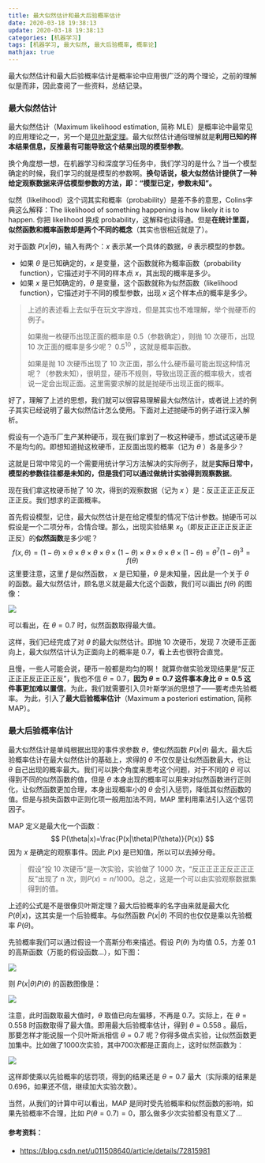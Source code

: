 ```yaml
---
title: 最大似然估计和最大后验概率估计
date: 2020-03-18 19:38:13
update: 2020-03-18 19:38:13
categories: [机器学习]
tags: [机器学习, 最大似然, 最大后验概率, 概率论]
mathjax: true
---
```


最大似然估计和最大后验概率估计是概率论中应用很广泛的两个理论，之前的理解似是而非，因此查阅了一些资料，总结记录。

<!-- more -->

### 最大似然估计

最大似然估计（Maximum likelihood estimation, 简称 MLE）是概率论中最常见的应用理论之一，另一个是[贝叶斯定理](https://murphypei.github.io/blog/2020/03/bayes-theorem.html)。最大似然估计通俗理解就是**利用已知的样本结果信息，反推最有可能导致这个结果出现的模型参数**。

换个角度想一想，在机器学习和深度学习任务中，我们学习的是什么？当一个模型确定的时候，我们学习的就是模型的参数啊。**换句话说，极大似然估计提供了一种给定观察数据来评估模型参数的方法，即：“模型已定，参数未知”。**

似然（likelihood）这个词其实和概率（probability）是差不多的意思，Colins字典这么解释：The likelihood of something happening is how likely it is to happen. 你把 likelihood 换成 probability，这解释也读得通。但是**在统计里面，似然函数和概率函数却是两个不同的概念**（其实也很相近就是了）。

对于函数  $P(x|\theta)$，输入有两个：$x$ 表示某一个具体的数据，$\theta$ 表示模型的参数。

* 如果 $\theta$ 是已知确定的，$x$ 是变量，这个函数就称为概率函数（probability function），它描述对于不同的样本点 $x$，其出现的概率是多少。
* 如果 $x$ 是已知确定的，$\theta$ 是变量，这个函数就称为似然函数（likelihood function），它描述对于不同的模型参数，出现 $x$ 这个样本点的概率是多少。

> 上述的表述看上去似乎在玩文字游戏，但是其实也不难理解，举个抛硬币的例子。
>
> 如果抛一枚硬币出现正面的概率是 0.5（参数确定），则抛 10 次硬币，出现 10 次正面的概率是多少呢？ $0.5^{10}$ ，这就是概率函数。
>
> 如果是抛 10 次硬币出现了 10 次正面，那么什么硬币最可能出现这种情况呢？（参数未知），很明显，硬币不规则，导致出现正面的概率极大，或者说一定会出现正面。这里需要求解的就是抛硬币出现正面的概率。

好了，理解了上述的思想，我们就可以很容易理解最大似然估计，或者说上述的例子其实已经说明了最大似然估计怎么使用。下面对上述抛硬币的例子进行深入解析。

假设有一个造币厂生产某种硬币，现在我们拿到了一枚这种硬币，想试试这硬币是不是均匀的。即想知道抛这枚硬币，正反面出现的概率（记为 $\theta$ ）各是多少？

这就是日常中常见的一个需要用统计学习方法解决的实际例子，就是**实际日常中，模型的参数往往都是未知的，但是我们可以通过做统计实验得到观察数据**。

现在我们拿这枚硬币抛了 10 次，得到的观察数据（记为 $x$ ）是：反正正正正反正正正反。我们想求的正面概率。

首先假设模型，记住，最大似然估计是在给定模型的情况下估计参数。抛硬币可以假设是一个二项分布，合情合理。那么，出现实验结果 $x_0$（即反正正正正反正正正反）的**似然函数**是多少呢？
$$
f(x, \theta) = (1-\theta) \times \theta \times \theta \times \theta \times \theta \times (1-\theta) \times \theta \times \theta \times \theta \times (1-\theta) = \theta^7(1-\theta)^3 = f(\theta)
$$
这里要注意，这里 $f$ 是似然函数， $x$ 是已知量，$\theta$ 是未知量，因此是一个关于 $\theta$ 的函数。最大似然估计，顾名思义就是最大化这个函数，我们可以画出 $f(\theta)$ 的图像：

![](/images/posts/ml/mle_map/theta_mle.png)

可以看出，在 $\theta=0.7$ 时，似然函数取得最大值。

这样，我们已经完成了对 $\theta$ 的最大似然估计。即抛 10 次硬币，发现 7 次硬币正面向上，最大似然估计认为正面向上的概率是 0.7，看上去也很符合直觉。

且慢，一些人可能会说，硬币一般都是均匀的啊！ 就算你做实验发现结果是“反正正正正反正正正反”，我也不信 $\theta = 0.7$，**因为 $\theta=0.7$ 这件事本身比 $\theta=0.5$ 这件事更加难以置信**。为此，我们就需要引入贝叶斯学派的思想了——要考虑先验概率。 为此，引入了**最大后验概率估计**（Maximum a posteriori estimation, 简称MAP）。

### 最大后验概率估计

最大似然估计是单纯根据出现的事件求参数 $\theta$，使似然函数 $P(x|\theta)$ 最大。最大后验概率估计在最大似然估计的基础上，求得的 $\theta$ 不仅仅是让似然函数最大，也让 $\theta$ 自己出现的概率最大。我们可以换个角度来思考这个问题，对于不同的 $\theta$ 可以得到不同的似然函数的值，但是 $\theta$ 本身出现的概率可以用来对似然函数进行正则化，让似然函数更加合理，本身出现概率小的 $\theta$ 会引入惩罚，降低其似然函数的值。但是与损失函数中正则化项一般用加法不同，MAP 里利用乘法引入这个惩罚因子。

MAP 定义是最大化一个函数：
$$
P(\theta|x)=\frac{P(x|\theta)P(\theta)}{P(x)}
$$
因为 $x$ 是确定的观察事件。因此 $P(x)$ 是已知值，所以可以去掉分母。

> 假设”投 10 次硬币“是一次实验，实验做了 1000 次，“反正正正正反正正正反”出现了 n 次，则$P(x)=n / 1000$。总之，这是一个可以由实验观察数据集得到的值。

上述的公式是不是很像贝叶斯定理？最大后验概率的名字由来就是最大化 $P(\theta|x)$，这其实是一个后验概率。与似然函数 $P(x|\theta)$ 不同的也仅仅是乘以先验概率 $P(\theta)$。

先验概率我们可以通过假设一个高斯分布来描述。假设 $P(\theta)$ 为均值 0.5，方差 0.1 的高斯函数（万能的假设函数...），如下图：

![](/images/posts/ml/mle_map/theta_gaussian.png)

则 $P(x|\theta)P(\theta)$ 的函数图像是：

![](/images/posts/ml/mle_map/theta_map.png)

注意，此时函数取最大值时，$\theta$ 取值已向左偏移，不再是 0.7。实际上，在 $\theta=0.558$ 时函数取得了最大值。即用最大后验概率估计，得到 $θ=0.558$ 。最后，那要怎样才能说服一个贝叶斯派相信 $θ=0.7$ 呢？你得多做点实验，让似然函数更加集中。比如做了1000次实验，其中700次都是正面向上，这时似然函数为：

![](/images/posts/ml/mle_map/1000_theta_mle.png)

这样即使乘以先验概率的惩罚项，得到的结果还是 $\theta=0.7$ 最大（实际乘的结果是 0.696，如果还不信，继续加大实验次数）。

当然，从我们的计算中可以看出，MAP 是同时受先验概率和似然函数的影响，如果先验概率不合理，比如 $P(\theta=0.7)=0$，那么做多少次实验都没有意义了...



#### 参考资料：

* https://blog.csdn.net/u011508640/article/details/72815981